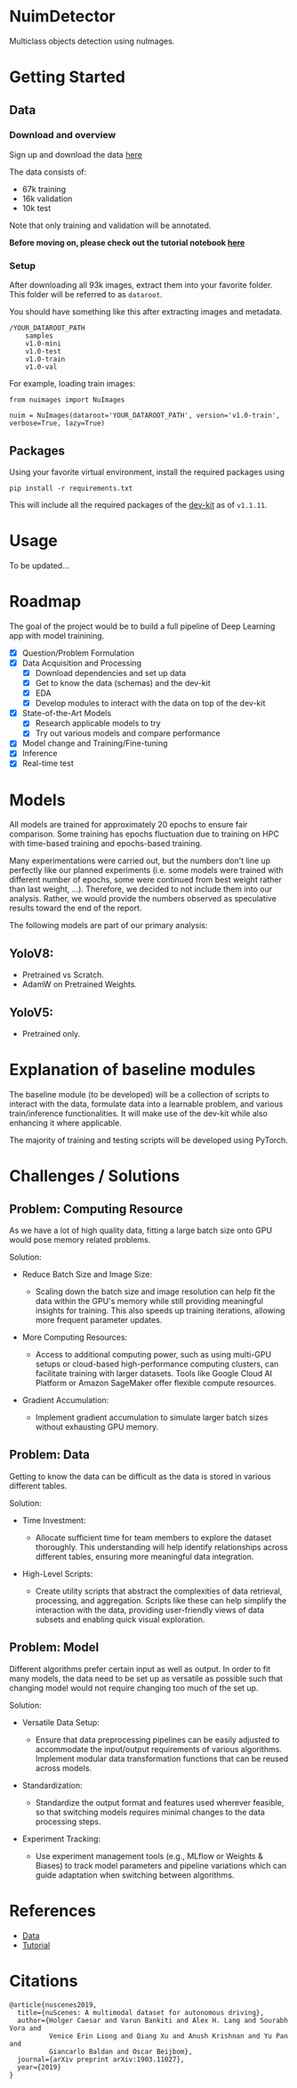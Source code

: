 # NuimDetector

Multiclass objects detection using nuImages. 

# Getting Started

## Data

### Download and overview

Sign up and download the data [here](https://www.nuscenes.org/nuimages)

The data consists of:

- 67k training 
- 16k validation
- 10k test

Note that only training and validation will be annotated.

**Before moving on, please check out the tutorial notebook [here](https://colab.research.google.com/github/nutonomy/nuscenes-devkit/blob/master/python-sdk/tutorials/nuimages_tutorial.ipynb#scrollTo=PHrB6KzNgQHS)**

### Setup 

After downloading all 93k images, extract them into your favorite folder.  This folder will be referred to as `dataroot`.

You should have something like this after extracting images and metadata.
```
/YOUR_DATAROOT_PATH
    samples
    v1.0-mini
    v1.0-test
    v1.0-train
    v1.0-val	
```

For example, loading train images:

```
from nuimages import NuImages

nuim = NuImages(dataroot='YOUR_DATAROOT_PATH', version='v1.0-train', verbose=True, lazy=True)
```

##  Packages

Using your favorite virtual environment, install the required packages using

```
pip install -r requirements.txt
```

This will include all the required packages of the [dev-kit](https://github.com/nutonomy/nuscenes-devkit) as of `v1.1.11`.

# Usage

To be updated...

# Roadmap
The goal of the project would be to build a full pipeline of Deep Learning app with model trainining.

- [x] Question/Problem Formulation
- [x] Data Acquisition and Processing
  - [x] Download dependencies and set up data  
  - [x] Get to know the data (schemas) and the dev-kit
  - [x] EDA
  - [x] Develop modules to interact with the data on top of the dev-kit
- [x] State-of-the-Art Models
  - [x] Research applicable models to try 
  - [x] Try out various models and compare performance 
- [x] Model change and Training/Fine-tuning
- [x] Inference
- [x] Real-time test

# Models

All models are trained for approximately 20 epochs to ensure fair comparison. Some training has epochs fluctuation due to training on HPC with time-based training and epochs-based training.

Many experimentations were carried out, but the numbers don't line up perfectly like our planned experiments (i.e. some models were trained with different number of epochs, some were continued from best weight rather than last weight, ...). Therefore, we decided to not include them into our analysis. Rather, we would provide the numbers observed as speculative results toward the end of the report.

The following models are part of our primary analysis:

YoloV8:
-

- Pretrained vs Scratch.
- AdamW on Pretrained Weights.

YoloV5:
-

- Pretrained only.

# Explanation of baseline modules

The baseline module (to be developed) will be a collection of scripts to interact with the data, formulate data into a learnable problem, and various train/inference functionalities. It will make use of the dev-kit while also enhancing it where applicable. 

The majority of training and testing scripts will be developed using PyTorch.

# Challenges / Solutions

Problem: Computing Resource
- 
As we have a lot of high quality data, fitting a large batch size onto GPU would pose memory related problems. 

Solution:

- Reduce Batch Size and Image Size: 
    - Scaling down the batch size and image resolution can help fit the data within the GPU's memory while still providing meaningful insights for training. This also speeds up training iterations, allowing more frequent parameter updates. 

- More Computing Resources: 
    - Access to additional computing power, such as using multi-GPU setups or cloud-based high-performance computing clusters, can facilitate training with larger datasets. Tools like Google Cloud AI Platform or Amazon SageMaker offer flexible compute resources. 

- Gradient Accumulation:
    - Implement gradient accumulation to simulate larger batch sizes without exhausting GPU memory.

Problem: Data
-
Getting to know the data can be difficult as the data is stored in various different tables. 

Solution:

- Time Investment: 
    - Allocate sufficient time for team members to explore the dataset thoroughly. This understanding will help identify relationships across different tables, ensuring   more meaningful data integration. 

- High-Level Scripts: 
    - Create utility scripts that abstract the complexities of data retrieval, processing, and aggregation. Scripts like these can help simplify the interaction with the data, providing user-friendly views of data subsets and enabling quick visual exploration.


Problem: Model
-
Different algorithms prefer certain input as well as output. In order to fit many models, the data need to be set up as versatile as possible such that changing model would not require changing too much of the set up.

Solution:

- Versatile Data Setup: 
    - Ensure that data preprocessing pipelines can be easily adjusted to accommodate the input/output requirements of various algorithms. Implement modular data transformation functions that can be reused across models. 

- Standardization: 
    - Standardize the output format and features used wherever feasible, so that switching models requires minimal changes to the data processing steps. 

- Experiment Tracking: 
    - Use experiment management tools (e.g., MLflow or Weights & Biases) to track model parameters and pipeline variations which can guide adaptation when switching between algorithms.

# References
- [Data](https://www.nuscenes.org/nuimages#download)
- [Tutorial](https://github.com/nutonomy/nuscenes-devkit/blob/master/python-sdk/tutorials/nuimages_tutorial.ipynb)

# Citations

```
@article{nuscenes2019,
  title={nuScenes: A multimodal dataset for autonomous driving},
  author={Holger Caesar and Varun Bankiti and Alex H. Lang and Sourabh Vora and 
          Venice Erin Liong and Qiang Xu and Anush Krishnan and Yu Pan and 
          Giancarlo Baldan and Oscar Beijbom},
  journal={arXiv preprint arXiv:1903.11027},
  year={2019}
}
```


